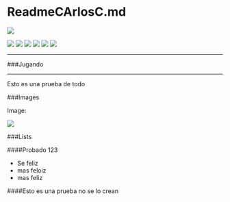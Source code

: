 
# ReadmeCArlosC.md

![](https://ei.marketwatch.com/Multimedia/2017/10/17/Photos/ZQ/MW-FW462_the_fo_20171017160114_ZQ.jpg?uuid=ee560bac-b375-11e7-9821-9c8e992d421e)

![](https://img.shields.io/github/stars/pandao/editor.md.svg) ![](https://img.shields.io/github/forks/pandao/editor.md.svg) ![](https://img.shields.io/github/tag/pandao/editor.md.svg) ![](https://img.shields.io/github/release/pandao/editor.md.svg) ![](https://img.shields.io/github/issues/pandao/editor.md.svg) ![](https://img.shields.io/bower/v/editor.md.svg)



-------------

###Jugando
                
----

Esto es una prueba de todo



###Images

Image:

![](https://www.investopedia.com/thmb/6Csf9SY8iD_DnBsLXHzDZBVlFPQ=/735x0/shutterstock_169450007-5bfc2f7f46e0fb002602296e.jpg)



###Lists

####Probado 123

- Se feliz
- mas feloiz
-  mas feliz
     
####Esto es una prueba no se lo crean

